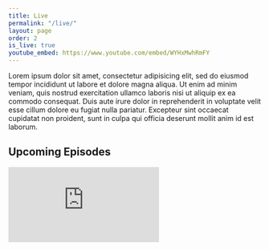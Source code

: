 ```yaml
---
title: Live
permalink: "/live/"
layout: page
order: 2
is_live: true
youtube_embed: https://www.youtube.com/embed/WYHxMwhRmFY
---
```


Lorem ipsum dolor sit amet, consectetur adipisicing elit, sed do eiusmod tempor incididunt ut labore et dolore magna aliqua. Ut enim ad minim veniam, quis nostrud exercitation ullamco laboris nisi ut aliquip ex ea commodo consequat. Duis aute irure dolor in reprehenderit in voluptate velit esse cillum dolore eu fugiat nulla pariatur. Excepteur sint occaecat cupidatat non proident, sunt in culpa qui officia deserunt mollit anim id est laborum.

## Upcoming Episodes

<div class="frame-wrapper">
  <iframe src="https://calendar.google.com/calendar/embed?showTitle=0&amp;showNav=0&amp;showDate=0&amp;showPrint=0&amp;showTabs=0&amp;showCalendars=0&amp;mode=AGENDA&amp;height=300&amp;wkst=1&amp;bgcolor=%23ffffff&amp;src=codepop.com_ssj7j03al0644t9k1lpolc757o%40group.calendar.google.com&amp;color=%232F6309&amp;ctz=America%2FNew_York" style="border-width:0" frameborder="0" scrolling="no"></iframe>
</div>

